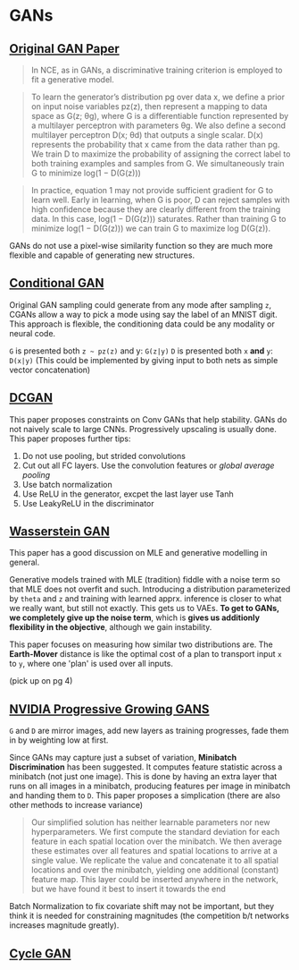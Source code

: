 # GANs
## [Original GAN Paper]()
> In NCE, as in GANs, a discriminative training criterion is employed to fit a generative model.

> To learn the generator’s distribution pg over data x, we define a prior on input noise variables pz(z), then represent a mapping to data space as G(z; θg), where G is a differentiable function represented by a multilayer perceptron with parameters θg. We also define a second multilayer perceptron D(x; θd) that outputs a single scalar. D(x) represents the probability that x came from the data rather than pg. We train D to maximize the probability of assigning the correct label to both training examples and samples from G. We simultaneously train G to minimize log(1 − D(G(z)))

> In practice, equation 1 may not provide sufficient gradient for G to learn well. Early in learning, when G is poor, D can reject samples with high confidence because they are clearly different from the training data. In this case, log(1 − D(G(z))) saturates. Rather than training G to minimize log(1 − D(G(z))) we can train G to maximize log D(G(z)).

GANs do not use a pixel-wise similarity function so they are much more flexible and capable of generating new structures.

## [Conditional GAN]()

Original GAN sampling could generate from any mode after sampling `z`, CGANs allow a way to pick a mode using say the label of an MNIST digit. This approach is flexible, the conditioning data could be any modality or neural code.

`G` is presented both `z ~ pz(z)` and y: `G(z|y)`
`D` is presented both `x` __and__ `y`:   `D(x|y)`
(This could be implemented by giving input to both nets as simple vector concatenation)

## [DCGAN](https://arxiv.org/pdf/1511.06434.pdf)

This paper proposes constraints on Conv GANs that help stability.
GANs do not naively scale to large CNNs. Progressively upscaling is usually done.
This paper proposes further tips:
  1. Do not use pooling, but strided convolutions
  2. Cut out all FC layers. Use the convolution features or *global average pooling*
  3. Use batch normalization
  4. Use ReLU in the generator, excpet the last layer use Tanh
  5. Use LeakyReLU in the discriminator



## [Wasserstein GAN]()

This paper has a good discussion on MLE and generative modelling in general.

Generative models trained with MLE (tradition) fiddle with a noise term so that MLE does not overfit and such. Introducing a distribution parameterized by `theta` and `z` and training with learned apprx. inference is closer to what we really want, but still not exactly. This gets us to VAEs. **To get to GANs, we completely give up the noise term**, which is __gives us additionly flexibility in the objective__, although we gain instability.

This paper focuses on measuring how similar two distributions are.
The __Earth-Mover__ distance is like the optimal cost of a plan to transport input `x` to `y`, where one 'plan' is used over all inputs.

(pick up on pg 4)

## [NVIDIA Progressive Growing GANS]()
`G` and `D` are mirror images, add new layers as training progresses, fade them in by weighting low at first.

Since GANs may capture just a subset of variation, **Minibatch Discrimination** has been suggested. It computes feature statistic across a minibatch (not just one image). This is done by having an extra layer that runs on all images in a minibatch, producing features per image in minibatch and handing them to `D`. This paper proposes a simplication (there are also other methods to increase variance)

> Our simplified solution has neither learnable parameters nor new hyperparameters. We first compute the standard deviation for each feature in each spatial location over the minibatch. We then average these estimates over all features and spatial locations to arrive at a single value. We replicate the value and concatenate it to all spatial locations and over the minibatch, yielding one additional (constant) feature map. This layer could be inserted anywhere in the network, but we have found it best to insert it towards the end

Batch Normalization to fix covariate shift may not be important, but they think it is needed for constraining magnitudes (the competition b/t networks increases magnitude greatly).



## [Cycle GAN]()
